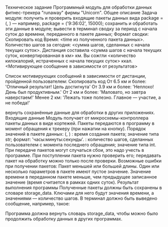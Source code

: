 Техническое задание
Программный модуль для обработки данных фитнес-трекера "runaway" фирмы "Unicorn".
Общее описание
Задача модуля:
получить и проверить входящие пакеты данных вида package = (<time>, <steps>) — например, package = ('9:36:02', 15000);
сохранить и обработать эти данные в модуле;
вывести в терминал сводку за период с начала суток до времени, переданного в пакете данных;
Формат сводки:
Скопировать код
  Время: <time из полученного пакета данных>.
  Количество шагов за сегодня: <сумма шагов, сделанных с начала текущих суток>.
  Дистанция составила <сумма шагов с начала текущих суток, конвертированная в км> км.
  Вы сожгли <количество килокалорий, истраченных с начала текущих суток> ккал.
  <Мотивирующее сообщение в зависимости от результатов>
   
Список мотивирующих сообщений в зависимости от дистанции, пройденной пользователем:
Скопировать код
  От 6.5 км и более: 'Отличный результат! Цель достигнута'
  От 3.9 км и более: 'Неплохо! День был продуктивным.'
  От 2 км и более: 'Маловато, но завтра наверстаем!'
  Менее 2 км: 'Лежать тоже полезно. Главное — участие, а не победа!'
   
вернуть сохранённые данные для обработки в других приложениях.
Входящие данные
Модуль получает от микросхемы-контроллера пакеты данных в виде кортежей.
Пакеты передаются в программу в момент обращения к трекеру (при нажатии на кнопку).
Порядок значений в пакете данных:
(<time>, <steps>)
<time>: время создания пакета; значение типа str; формат: 'часы:минуты:секунды'.
<steps>: количество шагов, сделанных пользователем с момента последнего обращения; значение типа int.
При передаче пакетов могут случаться сбои, это надо учесть в программе. При поступлении пакета нужно проверить его; передавать пакет на обработку можно только после проверки.
Возможные ошибки при получении пакетов:
Пакет меньшей или большей длины.
Один или несколько параметров в пакете имеют пустое значение.
Значение времени в переданном пакете меньше, чем предыдущее записанное значение (время считается в рамках одних суток).
Результат выполнения программы
Полученные пакеты должны быть сохранены в словаре storage_data. Ключами для него будут значения времени, а значениями — количество шагов.
В терминал должно быть выведено сообщение, например, такое:

  
Программа должна вернуть словарь storage_data, чтобы можно было продолжить обработку данных в других программах.
